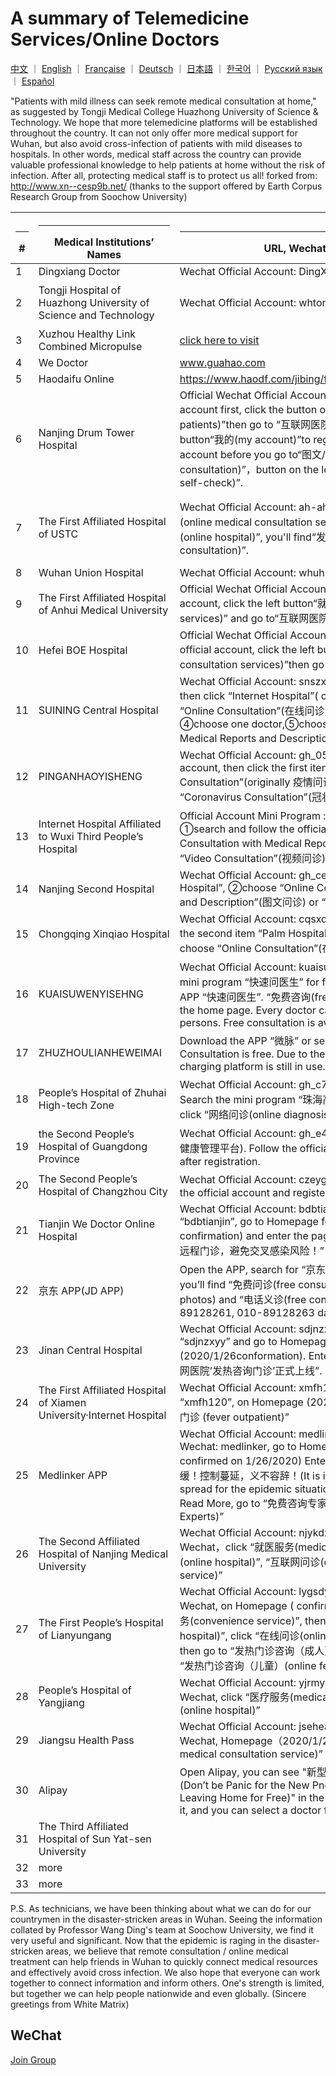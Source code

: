# A summary of Telemedicine Services/Online Doctors

[中文](./README.md) ｜ [English](./README-en.md) ｜ [Française](./README-fr.md) ｜ [Deutsch](./README-de.md) ｜ [日本語](./README-jp.md) ｜ [한국어](./README-kr.md)  ｜ [Русский язык](./README-ru.md)  ｜ [Español](./README-es.md)  

"Patients with mild illness can seek remote medical consultation at home," as suggested by Tongji Medical College Huazhong University of Science & Technology. We hope that more telemedicine platforms will be established throughout the country. It can not only offer more medical support for Wuhan, but also avoid cross-infection of patients with mild diseases to hospitals. In other words, medical staff across the country can provide valuable professional knowledge to help patients at home without the risk of infection. After all, protecting medical staff is to protect us all! forked from: http://www.xn--cesp9b.net/ (thanks to the support offered by Earth Corpus Research Group from Soochow University)

| <hr size=1 ALIGN=CENTER> # | <hr width = 210 size=1 ALIGN=CENTER> Medical Institutions’ Names </hr> | <hr width = 500 size=1 ALIGN=CENTER> URL, Wechat Official Account </hr> | <hr width = "500" size=1 ALIGN=CENTER> Service Items (charges and fees) </hr> | <hr width = 110 size=1 ALIGN=CENTER> Updated Date </hr>  |
|---|--------------|---------------------------|-------------------------------|-----------|
| 1 | Dingxiang Doctor | Wechat Official Account: DingXiangYiSheng | Prevention of Novel Pneumonia.Free consultation in Hubei | 2020/1/24 |
| 2 | Tongji Hospital of Huazhong University of Science and Technology | Wechat Official Account: whtongji1900 | click on the left button “在线咨询” (online consultation) and then click on “发热门诊”(fever clinic) . Immediate remote consultation for mild patients (phone number unlimited) | 2020/1/24 |
| 3 | Xuzhou Healthy Link Combined Micropulse |[click here to visit](https://m.myweimai.com/hd/publish/index.f94879867f3ec5e6014bed4efec5328d.html?from=singlemessage&isappinstalled=0)| Free online consultation  | 2020/1/26|
| 4 | We Doctor| www.guahao.com | Free consultation |2020/1/24|
| 5 | Haodaifu Online|https://www.haodf.com/jibing/feiyan.htm| Fees unknown |2020/1/24|
| 6 | Nanjing Drum Tower Hospital|Official Wechat Official Account: njglyy1892. Follow the official account first, click the button on the right “患者服务(service for patients)”then go to “互联网医院(online hospital)”. Click the right button“我的(my account)”to register and sign up  your own account before you go to“图文/视频咨询(picture and video consultation)”，button on the left“发热筛查门诊(fever outpatients self-check)”.|online fever outpatient self-check|2020/1/25|
| 7 |The First Affiliated Hospital of USTC| Wechat Official Account: ah-ahslyy.  Click the left button“就医服务(online medical consultation services)”and then go to“互联网医院(online hospital)”, you'll find“发热咨询门诊(online fever outpatient consultation)”.|Click the left button“就医服务(online medical consultation)”and then go to“互联网医院(online hospital)”, you'll find“发热咨询门诊(online fever outpatient consultation)". Fever outpatient consultation for free. Consultations through video calls or text. Check your test result online。|2020/1/25|
| 8 | Wuhan Union Hospital |Wechat Official Account: whuh1866| Free fever outpatient online consultation|2020/1/25|
| 9 | The First Affiliated Hospital of Anhui Medical University |Official Wechat Official Account: ayfy1926. Follow the official account, click the left button“就医服务(online medical consultation services)” and go to“互联网医院(online hospital)” |Free outpatient consultation|2020/1/25|
| 10 | Hefei BOE Hospital| Official Wechat Official Account: gh_959262e83bdb. Follow the official account, click the left button“就医服务(online medical consultation services)”then go to “互联网医院(online hospital)”|Free outpatient consultation|2020/1/25|
| 11 | SUINING  Central Hospital | Wechat Official Account: snszxyy  ① search the official account, then click “Internet Hospital”( originally 互联网医院), ② choose “Online Consultation”(在线问诊),  ③click “Fever Clinic”(发热门诊), ④choose one doctor,⑤choose “Online Consultation with Medical Reports and Description”(图文问诊). | Fever Clinic of Internet Hospital |2020/1/25|
| 12 | PINGANHAOYISHENG  |Wechat Official Account: gh_05955488af62  ①search the official account, then click the first item “The Epidemic Consultation”(originally 疫情问诊),②choose  its first item “Coronavirus Consultation”(冠状病毒问诊) | Coronavirus Consultation |2020/1/25|
| 13 | Internet Hospital Affiliated to Wuxi Third People’s Hospital | Official Account Mini Program : 无锡市第三人民医院互联网医院   ①search and follow the official account, ②choose “Online Consultation with Medical Reports and Description”(图文问诊) or “Video Consultation”(视频问诊) | Online Consultation, Video Consultation |2020/1/25|
| 14 | Nanjing Second Hospital| Wechat Official Account: gh_cea1592c61f7  ①click “Internet Hospital”, ②choose “Online Consultation with Medical Reports and Description”(图文问诊) or “Video Consultation”(视频问诊)  | Fever Clinic, Online Consultation, Video Consultation |2020/1/25|
| 15 | Chongqing Xinqiao Hospital| Wechat Official Account: cqsxqyy  ①search and follow it, ②click the second item “Palm Hospital”(originally掌上医院) and then choose “Online Consultation”(在线问诊)| Online Consultation |2020/1/25|
| 16 |KUAISUWENYISEHNG| Wechat Official Account: kuaisuwenyi (快速问医生) Search the mini program “快速问医生” for free consultation or download the APP “快速问医生”. “免费咨询(free consultation)” can be found on the home page. Every doctor can accept consultation from five persons. Free consultation is available |there are services free or charged|2020/1/25|
| 17 | ZHUZHOULIANHEWEIMAI| Download the APP “微脉” or search the mini program “微脉”. Consultation is free. Due to the shortage of time, the original charging platform is still in use. But it is free at the final settlement. |online free clinics|2020/1/25|
| 18 |People’s Hospital of Zhuhai High-tech Zone | Wechat Official Account: gh_c7b6236d17b3(珠海高新区人民医院). Search the mini program “珠海高新技术产业开发区人民医院” and click  “网络问诊(online diagnosis)” on the right of the home page.|online diagnosis|2020/1/25|
| 19 | the Second People’s Hospital of Guangdong Province | Wechat Official Account: gh_e4ef9b68596e (广东省第二人民医院健康管理平台). Follow the official account and inquire the doctor after registration.|online diagnosis|2020/1/25|
| 20 | The Second People’s Hospital of Changzhou City | Wechat Official Account: czeygzh (常州市第二人民医院). Follow the official account and register.| online fever clinic|2020/1/25|
| 21 | Tianjin We Doctor Online Hospital | Wechat Official Account: bdbtianjin. Follow the official account “bdbtianjin”, go to Homepage for past articles (2020/1/26 confirmation) and enter the page of  “天津互联网医院火速上线！可远程门诊，避免交叉感染风险！”| Online outpatients|2020/1/26|
| 22 | 京东 APP(JD APP)|Open the APP, search for “京东义诊(free consultation on JD)” and you’ll find “免费问诊(free consultation)” (through words and photos) and “电话义诊(free consultation through calls)” (010-89128261, 010-89128263 daily 8:00-20:00)| Urgent consultation and consultation through calls|2020/1/26|
| 23 | Jinan Central Hospital | Wechat Official Account: sdjnzxyy. Follow the official account “sdjnzxyy” and go to Homepage for past articles (2020/1/26conformation).  Enter the page of  “济南市中心医院互联网医院’发热咨询门诊’正式上线”.|Online outpatient consultation|2020/1/26|
| 24 | The First Affiliated Hospital of Xiamen University·Internet Hospital | Wechat Official Account: xmfh120. Follow the official account “xmfh120”, on Homepage (2020/1/26 confirmation) go to “发热门诊 (fever outpatient)”||Online outpatient consultation| 2020/1/26|
| 25 | Medlinker APP| Wechat Official Account: medlinker. Search for the account on Wechat: medlinker, go to Homepage for  its past articles,( confirmed on 1/26/2020) Enter the article of “疫情当前，刻不容缓！控制蔓延，义不容辞！(It is incumbent on us to control the spread for the epidemic situation is urgent at present!)”, then click Read More, go to “免费咨询专家 (Free Consultation with Medical Experts)”| 7 * 24 hours consultation| 2020/1/26|
| 26 | The Second Affiliated Hospital of Nanjing Medical University| Wechat Official Account: njykdxdefsyy. Search for the account on Wechat，click “就医服务(medical service)”, then “互联网医院(online hospital)”, “互联网问诊(online medical consultation service)”| online hospital| 2020/1/26|
| 27 | The First People’s Hospital of Lianyungang| Wechat Official Account: lygsdyrmyy. Search for the account on Wechat,  on Homepage ( confirmed on 1/26/2020), click “便民服务(convenience service)”, then go to “互联网医院(online hospital)”, click “在线问诊(online medical consultation service)”, then go to “发热门诊咨询（成人）(online fever clinic (adults))” or  “发热门诊咨询（儿童）(online fever clinic (children))| free online consultation for fever patients| 2020/1/26|
| 28 | People’s Hospital of Yangjiang| Wechat Official Account: yjrmyy. Search for the account on Wechat, click “医疗服务(medical service)”，go to “互联网医院(online hospital)”|online hospital|2020/1/26|
| 29 | Jiangsu Health Pass| Wechat Official Account: jsehealth. Search for the account on Wechat, Homepage（2020/1/26确认）click “互联网医疗(online medical consultation service)”| free online consultation for fever patients|2020/1/26|
| 30 | Alipay | Open Alipay, you can see "新型肺炎莫恐慌 足不出户免费问医生(Don’t be Panic for the New Pneumonia;  Seeing a Doctor Without Leaving Home for Free)" in the scroll bar on the homepage. Click it, and you can select a doctor for free online consultation. | Alipay opens free clinic entrance for Wuhan citizens, and common diseases can be diagnosed online| 2020/1/26|
| 31 | The Third Affiliated Hospital of Sun Yat-sen University|        | free consultation | 2020/1/26|
| 32 | more |                           |                               |           |
| 33 | more |                           |                               |           |

P.S. As technicians, we have been thinking about what we can do for our countrymen in the disaster-stricken areas in Wuhan. Seeing the information collated by Professor Wang Ding's team at Soochow University, we find it very useful and significant. Now that the epidemic is raging in the disaster-stricken areas, we believe that remote consultation / online medical treatment can help friends in Wuhan to quickly connect medical resources and effectively avoid cross infection. We also hope that everyone can work together to connect information and inform others. One's strength is limited, but together we can help people nationwide and even globally. (Sincere greetings from White Matrix)

## WeChat

[Join Group](https://ftp.bmp.ovh/imgs/2020/01/1ed5b60e8ef6e054.png)